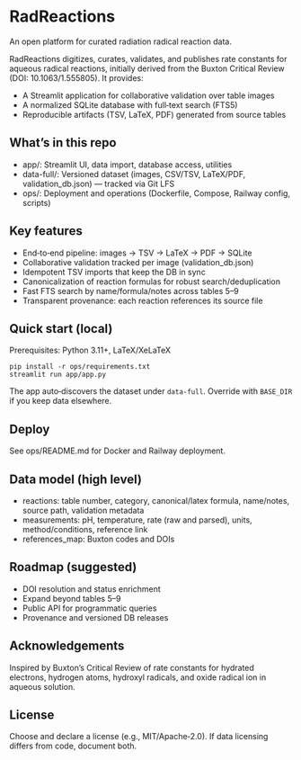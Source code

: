 # RadReactions

An open platform for curated radiation radical reaction data.

RadReactions digitizes, curates, validates, and publishes rate constants for aqueous radical reactions, initially derived from the Buxton Critical Review (DOI: 10.1063/1.555805). It provides:
- A Streamlit application for collaborative validation over table images
- A normalized SQLite database with full‑text search (FTS5)
- Reproducible artifacts (TSV, LaTeX, PDF) generated from source tables

## What’s in this repo
- app/: Streamlit UI, data import, database access, utilities
- data-full/: Versioned dataset (images, CSV/TSV, LaTeX/PDF, validation_db.json) — tracked via Git LFS
- ops/: Deployment and operations (Dockerfile, Compose, Railway config, scripts)

## Key features
- End‑to‑end pipeline: images → TSV → LaTeX → PDF → SQLite
- Collaborative validation tracked per image (validation_db.json)
- Idempotent TSV imports that keep the DB in sync
- Canonicalization of reaction formulas for robust search/deduplication
- Fast FTS search by name/formula/notes across tables 5–9
- Transparent provenance: each reaction references its source file

## Quick start (local)
Prerequisites: Python 3.11+, LaTeX/XeLaTeX

```
pip install -r ops/requirements.txt
streamlit run app/app.py
```

The app auto‑discovers the dataset under `data-full`. Override with `BASE_DIR` if you keep data elsewhere.

## Deploy
See ops/README.md for Docker and Railway deployment.

## Data model (high level)
- reactions: table number, category, canonical/latex formula, name/notes, source path, validation metadata
- measurements: pH, temperature, rate (raw and parsed), units, method/conditions, reference link
- references_map: Buxton codes and DOIs

## Roadmap (suggested)
- DOI resolution and status enrichment
- Expand beyond tables 5–9
- Public API for programmatic queries
- Provenance and versioned DB releases

## Acknowledgements
Inspired by Buxton’s Critical Review of rate constants for hydrated electrons, hydrogen atoms, hydroxyl radicals, and oxide radical ion in aqueous solution.

## License
Choose and declare a license (e.g., MIT/Apache‑2.0). If data licensing differs from code, document both.
